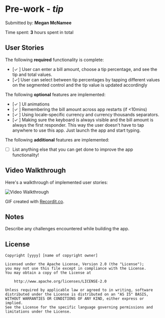 # Pre-work - *tip*

Submitted by: **Megan McNamee**

Time spent: **3** hours spent in total

## User Stories

The following **required** functionality is complete:

* [✓ ] User can enter a bill amount, choose a tip percentage, and see the tip and total values.
* [✓] User can select between tip percentages by tapping different values on the segmented control and the tip value is updated accordingly

The following **optional** features are implemented:

* [✓ ] UI animations
* [✓ ] Remembering the bill amount across app restarts (if <10mins)
* [✓ ] Using locale-specific currency and currency thousands separators.
* [✓ ] Making sure the keyboard is always visible and the bill amount is always the first responder. This way the user doesn't have to tap anywhere to use this app. Just launch the app and start typing.

The following **additional** features are implemented:

- [ ] List anything else that you can get done to improve the app functionality!

## Video Walkthrough

Here's a walkthrough of implemented user stories:

<img src='http://g.recordit.co/QPRRtewIDk.gif' title='Video Walkthrough' width='' alt='Video Walkthrough' />

GIF created with [Recordit.co](http://www.cockos.com/licecap/).

## Notes

Describe any challenges encountered while building the app.

## License

    Copyright [yyyy] [name of copyright owner]

    Licensed under the Apache License, Version 2.0 (the "License");
    you may not use this file except in compliance with the License.
    You may obtain a copy of the License at

        http://www.apache.org/licenses/LICENSE-2.0

    Unless required by applicable law or agreed to in writing, software
    distributed under the License is distributed on an "AS IS" BASIS,
    WITHOUT WARRANTIES OR CONDITIONS OF ANY KIND, either express or implied.
    See the License for the specific language governing permissions and
    limitations under the License.
